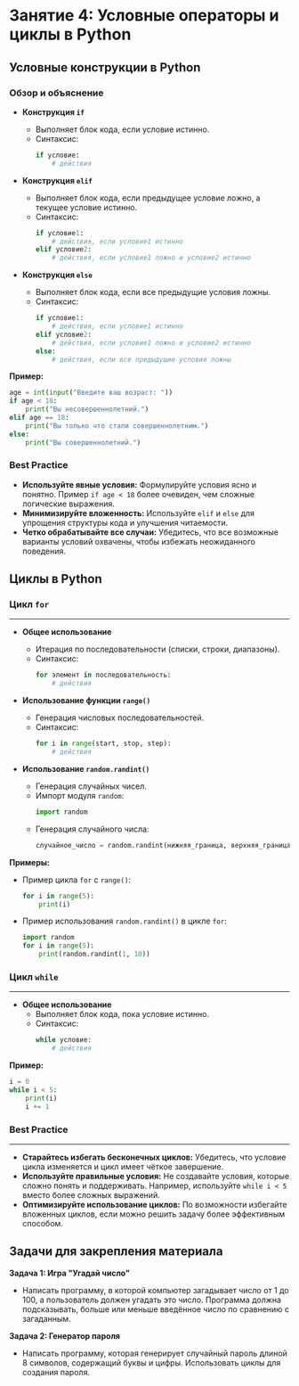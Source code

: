# Занятие 4: Условные операторы и циклы в Python


## Условные конструкции в Python

### Обзор и объяснение

- **Конструкция `if`**
  - Выполняет блок кода, если условие истинно.
  - Синтаксис:
    ```python
    if условие:
        # действия
    ```

- **Конструкция `elif`**
  - Выполняет блок кода, если предыдущее условие ложно, а текущее условие истинно.
  - Синтаксис:
    ```python
    if условие1:
        # действия, если условие1 истинно
    elif условие2:
        # действия, если условие1 ложно и условие2 истинно
    ```

- **Конструкция `else`**
  - Выполняет блок кода, если все предыдущие условия ложны.
  - Синтаксис:
    ```python
    if условие1:
        # действия, если условие1 истинно
    elif условие2:
        # действия, если условие1 ложно и условие2 истинно
    else:
        # действия, если все предыдущие условия ложны
    ```

**Пример:**

```python
age = int(input("Введите ваш возраст: "))
if age < 18:
    print("Вы несовершеннолетний.")
elif age == 18:
    print("Вы только что стали совершеннолетним.")
else:
    print("Вы совершеннолетний.")
```

### Best Practice

- **Используйте явные условия:** Формулируйте условия ясно и понятно. Пример `if age < 18` более очевиден, чем сложные логические выражения.
- **Минимизируйте вложенность:** Используйте `elif` и `else` для упрощения структуры кода и улучшения читаемости.
- **Четко обрабатывайте все случаи:** Убедитесь, что все возможные варианты условий охвачены, чтобы избежать неожиданного поведения.

## Циклы в Python

### Цикл `for`
---

- **Общее использование**
  - Итерация по последовательности (списки, строки, диапазоны).
  - Синтаксис:
    ```python
    for элемент in последовательность:
        # действия
    ```

- **Использование функции `range()`**
  - Генерация числовых последовательностей.
  - Синтаксис:
    ```python
    for i in range(start, stop, step):
        # действия
    ```

- **Использование `random.randint()`**
  - Генерация случайных чисел.
  - Импорт модуля `random`:
    ```python
    import random
    ```
  - Генерация случайного числа:
    ```python
    случайное_число = random.randint(нижняя_граница, верхняя_граница)
    ```

**Примеры:**

- Пример цикла `for` с `range()`:
  ```python
  for i in range(5):
      print(i)
  ```

- Пример использования `random.randint()` в цикле `for`:
  ```python
  import random
  for i in range(5):
      print(random.randint(1, 10))
  ```

### Цикл `while`
---

- **Общее использование**
  - Выполняет блок кода, пока условие истинно.
  - Синтаксис:
    ```python
    while условие:
        # действия
    ```

**Пример:**

```python
i = 0
while i < 5:
    print(i)
    i += 1
```

### Best Practice
---

- **Старайтесь избегать бесконечных циклов:** Убедитесь, что условие цикла изменяется и цикл имеет чёткое завершение.
- **Используйте правильные условия:** Не создавайте условия, которые сложно понять и поддерживать. Например, используйте `while i < 5` вместо более сложных выражений.
- **Оптимизируйте использование циклов:** По возможности избегайте вложенных циклов, если можно решить задачу более эффективным способом.


## Задачи для закрепления материала
**Задача 1: Игра "Угадай число"**
   - Написать программу, в которой компьютер загадывает число от 1 до 100, а пользователь должен угадать это число. Программа должна подсказывать, больше или меньше введённое число по сравнению с загаданным.

**Задача 2: Генератор пароля**
   - Написать программу, которая генерирует случайный пароль длиной 8 символов, содержащий буквы и цифры. Использовать циклы для создания пароля.